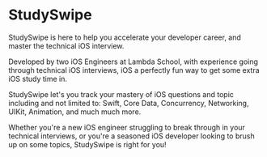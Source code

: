 # StudySwipe

StudySwipe is here to help you accelerate your developer career, and master the technical iOS interview.

Developed by two iOS Engineers at Lambda School, with experience going through technical iOS interviews, iOS a perfectly fun way to get some extra iOS study time in.

StudySwipe let's you track your mastery of iOS questions and topic including and not limited to: Swift, Core Data, Concurrency, Networking, UIKit, Animation, and much much more.

Whether you're a new iOS engineer struggling to break through in your technical interviews, or you're a seasoned iOS developer looking to brush up on some topics, StudySwipe is right for you!
